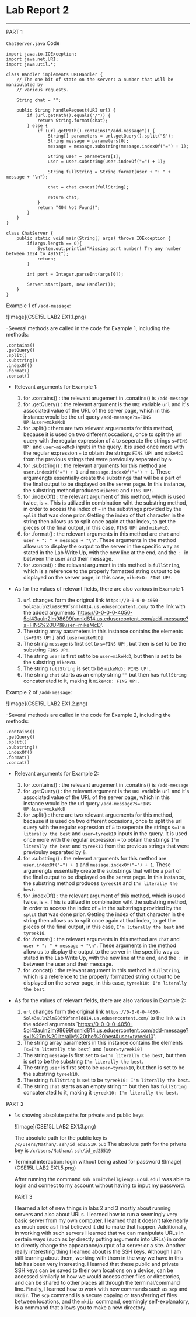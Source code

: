 # Lab Report 2
---

PART 1

`ChatServer.java` Code
```
import java.io.IOException;
import java.net.URI;
import java.util.*;

class Handler implements URLHandler {
    // The one bit of state on the server: a number that will be manipulated by
    // various requests.

    String chat = "";

    public String handleRequest(URI url) {
        if (url.getPath().equals("/")) {
            return String.format(chat);
        } else {
            if (url.getPath().contains("/add-message")) {
                String[] parameters = url.getQuery().split("&");
                String message = parameters[0];
                message = message.substring(message.indexOf("=") + 1);

                String user = parameters[1];
                user = user.substring(user.indexOf("=") + 1);

                String fullString = String.format(user + ": " + message + "\n");

                chat = chat.concat(fullString);

                return chat;
            }
            return "404 Not Found!";
        }
    }
}

class ChatServer {
    public static void main(String[] args) throws IOException {
        if(args.length == 0){
            System.out.println("Missing port number! Try any number between 1024 to 49151");
            return;
        }

        int port = Integer.parseInt(args[0]);

        Server.start(port, new Handler());
    }
}
```

Example 1 of `/add-message`:

![Image](CSE15L LAB2 EX1.1.png)

-Several methods are called in the code for Example 1, including the methods:
```
.contains()
.getQuery()
.split()
.substring()
.indexOf()
.format()
.concat()
```

- Relevant arguments for Example 1:
  1. for .contains() : the relevant arugement in .conatins() is `/add-message`
  2. for .getQuery() : the relevant argument is the `URI` variable `url` and it's associated value of the URL of the server page, which
                       in this instance would be the url query `/add-message?s=FINS UP!&user=mikeMcD`
  3. for .split() : there are two relevant arguements for this method, because it is used on two different occasions, once to
                    split the url query with the regular expression of `&` to seperate the strings `s=FINS UP!` and `user=mikeMcD` 
                    inputs in the query. It is used once more with the regular expression `=` to obtain the strings `FINS UP!` and
                    `mikeMcD` from the previous strings that were previoulsy separated by `&`.
  4. for .substring() : the relevant arguments for this method are `user.indexOf("=") + 1` and `message.indexOf("=") + 1`. These argumengts
                        essentially create the substrings that will be a part of the final output to be displayed on the server page. In this
                        instance, the substring method produces `mikeMcD` and `FINS UP!`.
  5. for .indexOf() : the relevant argument of this method, which is used twice, is `=`. This is utilized in combination wiht the substring method,
                      in order to access the index of `=` in the substrings provided by the `split` that was done prior. Getting the index of that
                      character in the string then allows us to split once again at that index, to get the pieces of the final output, in this case,
                      `FINS UP!` and `mikeMcD`.
  9. for .format() : the relevant arguments in this method are `chat` and `user + ": " + message + "\n"`. These arguments in the method allow us to
                     display the output to the server in the specific way as stated in the Lab Write Up, with the new line at the end, and the `: ` in
                     between the user and their message. 
  11. for .concat() : the relevant argument in this method is `fullString`, which is a reference to the properly formatted string output to be displayed
                      on the server page, in this case, `mikeMcD: FINS UP!`.

- As for the values of relevant fields, there are also various in Example 1:
  1. `url` changes form the original link `https://0-0-0-0-4050-5ol43auln2lm98699fsnnld814.us.edusercontent.com/` to the link with the added arguments
     `https://0-0-0-0-4050-5ol43auln2lm98699fsnnld814.us.edusercontent.com/add-message?s=FINS%20UP!&user=mikeMcD'. 
  2. The string array parameters in this instance contains the elements `[s=FINS UP!]` and `[user=mikeMcD]`
  3. The string `message` is first set to `s=FINS UP!`, but then is set to be the substring `FINS UP!`.
  4. The string `user` is first set to be `user=mikeMcD`, but then is set to be the substring `mikeMcD`.
  5. The string `fullString` is set to be `mikeMcD: FINS UP!`.
  6. The string `chat` starts as an empty string `""` but then has `fullString` concatenated to it, making it `mikeMcD: FINS UP!`.


Example 2 of `/add-message`:

![Image](CSE15L LAB2 EX1.2.png)

-Several methods are called in the code for Example 2, including the methods:
```
.contains()
.getQuery()
.split()
.substring()
.indexOf()
.format()
.concat()
```

- Relevant arguments for Example 2:
  1. for .contains() : the relevant arugement in .conatins() is `/add-message`
  2. for .getQuery() : the relevant argument is the `URI` variable `url` and it's associated value of the URL of the server page, which
                       in this instance would be the url query `/add-message?s=FINS UP!&user=mikeMcD`
  3. for .split() : there are two relevant arguements for this method, because it is used on two different occasions, once to
                    split the url query with the regular expression of `&` to seperate the strings `s=I'm literally the best` and `user=tyreek10` 
                    inputs in the query. It is used once more with the regular expression `=` to obtain the strings `I'm literally the best` and
                    `tyreek10` from the previous strings that were previoulsy separated by `&`.
  4. for .substring() : the relevant arguments for this method are `user.indexOf("=") + 1` and `message.indexOf("=") + 1`. These argumengts
                        essentially create the substrings that will be a part of the final output to be displayed on the server page. In this
                        instance, the substring method produces `tyreek10` and `I'm literally the best`.
  5. for .indexOf() : the relevant argument of this method, which is used twice, is `=`. This is utilized in combination wiht the substring method,
                      in order to access the index of `=` in the substrings provided by the `split` that was done prior. Getting the index of that
                      character in the string then allows us to split once again at that index, to get the pieces of the final output, in this case,
                      `I'm literally the best` and `tyreek10`.
  9. for .format() : the relevant arguments in this method are `chat` and `user + ": " + message + "\n"`. These arguments in the method allow us to
                     display the output to the server in the specific way as stated in the Lab Write Up, with the new line at the end, and the `: ` in
                     between the user and their message. 
  11. for .concat() : the relevant argument in this method is `fullString`, which is a reference to the properly formatted string output to be displayed
                      on the server page, in this case, `tyreek10: I'm literally the best`.

- As for the values of relevant fields, there are also various in Example 2:
  1. `url` changes form the original link `https://0-0-0-0-4050-5ol43auln2lm98699fsnnld814.us.edusercontent.com/` to the link with the added arguments
     `https://0-0-0-0-4050-5ol43auln2lm98699fsnnld814.us.edusercontent.com/add-message?s=I%27m%20literally%20the%20best&user=tyreek10'. 
  2. The string array parameters in this instance contains the elements `[s=I'm literally the best]` and `[user=tyreek10]`
  3. The string `message` is first set to `s=I'm literally the best`, but then is set to be the substring `I'm literally the best`.
  4. The string `user` is first set to be `user=tyreek10`, but then is set to be the substring `tyreek10`.
  5. The string `fullString` is set to be `tyreek10: I'm literally the best`.
  6. The string `chat` starts as an empty string `""` but then has `fullString` concatenated to it, making it `tyreek10: I'm literally the best`.


 PART 2

- `ls` showing absolute paths for private and public keys

  ![Image](CSE15L LAB2 EX1.3.png)

  The absolute path for the public key is `/c/Users/Nathan/.ssh/id_ed25519.pub`
  The absolute path for the private key is `/c/Users/Nathan/.ssh/id_ed25519`

- Terminal interaction: login without being asked for password
  ![Image](CSE15L LAB2 EX1.5.png)

  After running the command `ssh nrmitchell@ieng6.ucsd.edu` I was able to login and connect to my account
  without having to input my password.

  PART 3

  I learned a lot of new things in labs 2 and 3 mostly about running servers and also about URLs. I learned how to run a seemingly very basic server from my own
  computer. I learned that it doesn't take nearly as much code as I first believed it did to make that happen. Additionally, in working with such servers I learned that
  we can manipulate URLs in certain ways (such as by directly putting arguments into URLs) in order to directly change the appearance/output of a server or a site. Another
  really interesting thing I learned about is the SSH keys. Although I am still learning about them, working with them in the way we have in this lab has been very interesting.
  I learned that these public and private SSH keys can be saved to their own locations on a device, can be accessed similarly to how we would access other files or directories,
  and can be shared to other places all through the terminal/command line. Finally, I learned how to work with new commands such as `scp` and `mkdir`. The `scp` command is a secure
  copying or transferring of files between locations, and the `mkdir` command, seemingly self-explanatory, is a command that allows you to make a new directory.
  
 
